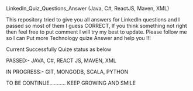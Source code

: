 LinkedIn_Quiz_Questions_Answer (Java, C#, ReactJS, Maven, XML)

This repository tried to give you all answers for LinkedIn questions and I passed so most of them I guess CORRECT, If you think something not right then feel free to put comment I will try my best to update. Please follow me so I can Put more Technology quize Answer and help you !!!

Current Successfully Quize status as below

PASSED:- 
JAVA, 
C#, 
REACT JS, 
MAVEN, 
XML

IN PROGRESS:- GIT, MONGODB, SCALA, PYTHON

TO BE CONTINUE........... KEEP GROWING AND SMILE
